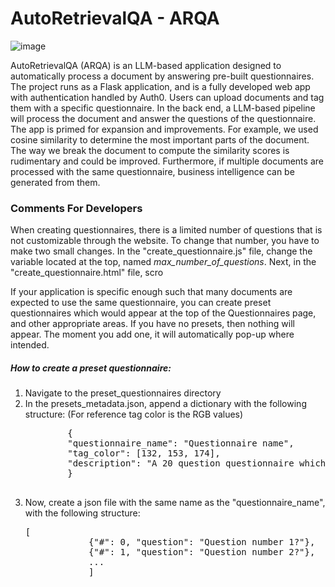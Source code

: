 # AutoRetrievalQA - ARQA
![image](https://github.com/luizmanella/AutoRetrievalQA/assets/39210022/1e012340-bd33-4871-8b79-f67e1788a094)

<p>AutoRetrievalQA (ARQA) is an LLM-based application designed to automatically process a document by answering pre-built questionnaires. The project runs as a Flask application, and is a fully developed web app with authentication handled by Auth0. Users can upload documents and tag them with a specific questionnaire. In the back end, a LLM-based pipeline will process the document and answer the questions of the questionnaire. The app is primed for expansion and improvements. For example, we used cosine similarity to determine the most important parts of the document. The way we break the document to compute the similarity scores is rudimentary and could be improved. Furthermore, if multiple documents are processed with the same questionnaire, business intelligence can be generated from them.</p>

<h3>Comments For Developers</h3>
<p>When creating questionnaires, there is a limited number of questions that is not customizable through the website. To change that number, you have to make two small changes. In the "create_questionnaire.js" file, change the variable located at the top, named <i>max_number_of_questions</i>. Next, in the "create_questionnaire.html" file, scro</p>
<p>If your application is specific enough such that many documents are expected to use the same questionnaire, you can create preset questionnaires which would appear at the top of the Questionnaires page, and other appropriate areas. If you have no presets, then nothing will appear. The moment you add one, it will automatically pop-up where intended.</p>
<h5>How to create a preset questionnaire:</h5>
<ol>
    <li>Navigate to the preset_questionnaires directory</li>
    <li>
        In the presets_metadata.json, append a dictionary with the following structure: (For reference tag color is the RGB values)
        <pre>
        {
        "questionnaire_name": "Questionnaire name",
        "tag_color": [132, 153, 174],
        "description": "A 20 question questionnaire which covers high level deal/fund structure, investment strategy, and closing mechanics."
        }
        </pre>
    </li>
    <li>
        Now, create a json file with the same name as the "questionnaire_name", with the following structure:
        <pre>[
            {"#": 0, "question": "Question number 1?"},
            {"#": 1, "question": "Question number 2?"}, 
            ...
            ]</pre>
    </li>
</ol>   
